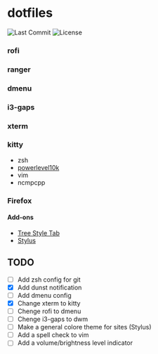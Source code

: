 # dotfiles
![Last Commit](https://img.shields.io/github/last-commit/think4web/dotfiles?color=blue&style=flat-square)
![License](https://img.shields.io/github/license/think4web/dotfiles?color=blue&style=flat-square)
### rofi
### ranger
### dmenu
### i3-gaps
### xterm 
### kitty
- zsh
- [powerlevel10k](https://github.com/romkatv/powerlevel10k)
- vim
- ncmpcpp
### Firefox

#### Add-ons
- [Tree Style Tab](https://addons.mozilla.org/en-US/firefox/addon/tree-style-tab/)
- [Stylus](https://addons.mozilla.org/en-US/firefox/addon/styl-us/)



## TODO
- [ ] Аdd zsh config for git
- [x] Аdd dunst notification
- [ ] Add dmenu config
- [x] Change xterm to kitty
- [ ] Chenge rofi to dmenu
- [ ] Chenge i3-gaps to dwm
- [ ] Make a general colore theme for sites (Stylus)
- [ ] Add a spell check to vim
- [ ] Add a volume/brightness level indicator
